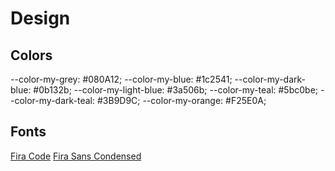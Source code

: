 # Design

## Colors
--color-my-grey: #080A12;
--color-my-blue: #1c2541;
--color-my-dark-blue: #0b132b;
--color-my-light-blue: #3a506b;
--color-my-teal: #5bc0be;
--color-my-dark-teal: #3B9D9C;
--color-my-orange: #F25E0A;

## Fonts
[Fira Code](https://fonts.google.com/specimen/Fira+Code)
[Fira Sans Condensed](https://fonts.google.com/specimen/Fira+Sans+Condensed)